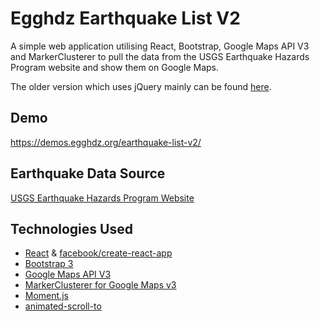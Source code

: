# Egghdz Earthquake List V2
A simple web application utilising React, Bootstrap, Google Maps API V3 and MarkerClusterer to pull the data from the USGS Earthquake Hazards Program website and show them on Google Maps.

The older version which uses jQuery mainly can be found [here](https://github.com/marty8zhang/egghdz-earthquake-list).

## Demo
https://demos.egghdz.org/earthquake-list-v2/

## Earthquake Data Source
[USGS Earthquake Hazards Program Website](https://earthquake.usgs.gov/earthquakes/feed/v1.0/geojson.php)

## Technologies Used
* [React](https://reactjs.org/) & [facebook/create-react-app](https://github.com/facebook/create-react-app)
* [Bootstrap 3](https://getbootstrap.com/docs/3.3)
* [Google Maps API V3](https://developers.google.com/maps/documentation/javascript/reference/3.exp)
* [MarkerClusterer for Google Maps v3](https://github.com/googlemaps/v3-utility-library/tree/master/markerclusterer)
* [Moment.js](https://momentjs.com)
* [animated-scroll-to](https://www.npmjs.com/package/animated-scroll-to)
